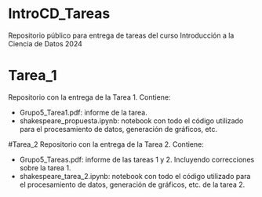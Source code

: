 # IntroCD_Tareas
Repositorio público para entrega de tareas del curso Introducción a la Ciencia de Datos 2024

# Tarea_1
Repositorio con la entrega de la Tarea 1. Contiene:
   - Grupo5_Tarea1.pdf: informe de la tarea.
   - shakespeare_propuesta.ipynb: notebook con todo el código utilizado para el procesamiento de datos, generación de gráficos, etc.

#Tarea_2
Repositorio con la entrega de la Tarea 2. Contiene:
   - Grupo5_Tareas.pdf: informe de las tareas 1 y 2. Incluyendo correcciones sobre la tarea 1.
   - shakespeare_tarea_2.ipynb: notebook con todo el código utilizado para el procesamiento de datos, generación de gráficos, etc. de la tarea 2.

